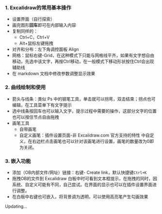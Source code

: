 ### 1. Excalidraw的常用基本操作

- 设置界面（自行探索）
- 画完图形**回车**即可在内部输入内容
- 复制同样的：
	- Ctrl+C，Ctrl+V
	- AIt+鼠标左键拖拽
- 对齐和分布：左下角调控面板 Align
- 网格：鼠标右键-Grid，在这种模式下只能与网格线平齐，如果有文字想自由移动，先选中该文字，再按Ctrl移动，在一般模式下移动形状按住Ctrl会出现辅助线
- 在 markdown 文档中修改参数调整显示效果

### 2. 曲线绘制和使用

- 箭头与线条：类似 Ps 中的钢笔工具，单击就可以拐弯，双击结束；拐点也可编辑，在工具菜单下有文字提示
- 选中线条按回车也可以输入文字，提示过程中需要的操作，这部分文字的位置也可以按住节点自由拖拽
- 画笔工具
	- 自带画笔
	- 自定义画笔：插件设置页面-非 Excalidraw.com 官方支持的特性 中自定义，在右边栏点击画笔也可以针对该画笔进行设置，画笔的数量改为0即为关闭。

### 3. 嵌入功能
- 添加（OB内部文件/网址）链接：右键- Create link，默认快捷键`Ctrl+K`
- 拖拽OB的文件到 Excalidraw 白板中时可看到文本框提示，在拖拽的同时，因系统、自定义可能有不同，自己尝试。在界面的显示也可以在插件设置界面进行调整。
- 在白板中右键也可嵌入，将背景调为透明，可以使用高亮笔产生勾画效果

Updating...

